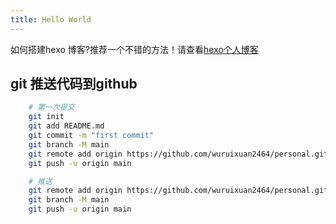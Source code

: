 ```yaml
---
title: Hello World
---
```

如何搭建hexo 博客?推荐一个不错的方法！请查看[hexo个人博客](https://www.cnblogs.com/visugar/p/6821777.html)

## git 推送代码到github

```bash
    # 第一次提交
    git init
    git add README.md
    git commit -m "first commit"
    git branch -M main
    git remote add origin https://github.com/wuruixuan2464/personal.git
    git push -u origin main

    # 推送
    git remote add origin https://github.com/wuruixuan2464/personal.git
    git branch -M main
    git push -u origin main
```
